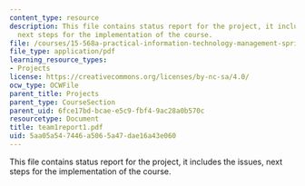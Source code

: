 ```yaml
---
content_type: resource
description: This file contains status report for the project, it includes the issues,
  next steps for the implementation of the course.
file: /courses/15-568a-practical-information-technology-management-spring-2005/5aa05a547446a5065a47dae16a43e060_team1report1.pdf
file_type: application/pdf
learning_resource_types:
- Projects
license: https://creativecommons.org/licenses/by-nc-sa/4.0/
ocw_type: OCWFile
parent_title: Projects
parent_type: CourseSection
parent_uid: 6fce17bd-bcae-e5c9-fbf4-9ac28a0b570c
resourcetype: Document
title: team1report1.pdf
uid: 5aa05a54-7446-a506-5a47-dae16a43e060
---
```

This file contains status report for the project, it includes the issues, next steps for the implementation of the course.